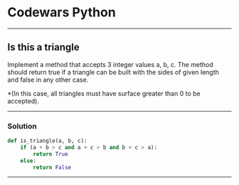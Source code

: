 # Codewars Python


---
## Is this a triangle

Implement a method that accepts 3 integer values a, b, c. The method should return true if a triangle can be built with the sides of given length and false in any other case.

*(In this case, all triangles must have surface greater than 0 to be accepted).


---

### Solution

```python
def is_triangle(a, b, c):
    if (a + b > c and a + c > b and b + c > a):
        return True
    else:
        return False
```
---

